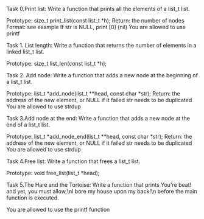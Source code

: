 Task 0.Print list:
Write a function that prints all the elements of a list_t list.

Prototype: size_t print_list(const list_t *h);
Return: the number of nodes
Format: see example
If str is NULL, print [0] (nil)
You are allowed to use printf

Task 1. List length:
Write a function that returns the number of elements in a linked list_t list.

Prototype: size_t list_len(const list_t *h);

Task 2. Add node:
Write a function that adds a new node at the beginning of a list_t list.

Prototype: list_t *add_node(list_t **head, const char *str);
Return: the address of the new element, or NULL if it failed
str needs to be duplicated
You are allowed to use strdup

Task 3.Add node at the end:
Write a function that adds a new node at the end of a list_t list.

Prototype: list_t *add_node_end(list_t **head, const char *str);
Return: the address of the new element, or NULL if it failed
str needs to be duplicated
You are allowed to use strdup

Task 4.Free list:
Write a function that frees a list_t list.

Prototype: void free_list(list_t *head);

Task 5.The Hare and the Tortoise:
Write a function that prints You're beat! and yet, you must allow,\nI bore my house upon my back!\n before the main function is executed.

You are allowed to use the printf function
